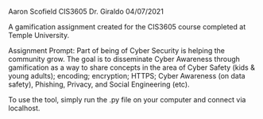 Aaron Scofield
CIS3605
Dr. Giraldo
04/07/2021

A gamification assignment created for the CIS3605 course completed at Temple University.

Assignment Prompt: Part of being of Cyber Security is helping the community grow. The goal is to disseminate Cyber Awareness 
through gamification as a way to share concepts in the area of Cyber Safety (kids & young adults); encoding; encryption; HTTPS; 
Cyber Awareness (on data safety), Phishing, Privacy, and Social Engineering (etc).

To use the tool, simply run the .py file on your computer and connect via localhost. 

